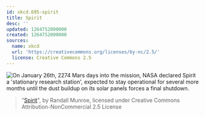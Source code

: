 ```yaml
---
id: xkcd.695-spirit
title: Spirit
desc: ''
updated: 1264752000000
created: 1264752000000
sources:
  name: xkcd
  url: 'https://creativecommons.org/licenses/by-nc/2.5/'
  license: Creative Commons 2.5
---
```

![On January 26th, 2274 Mars days into the mission, NASA declared Spirit a 'stationary research station', expected to stay operational for several more months until the dust buildup on its solar panels forces a final shutdown.](https://imgs.xkcd.com/comics/spirit.png)
> "[Spirit](https://xkcd.com/695/)", by Randall Munroe, licensed under Creative Commons Attribution-NonCommercial 2.5 License
